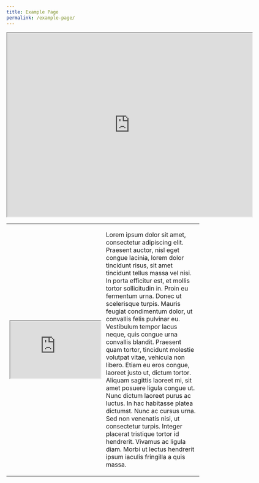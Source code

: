 ```yaml
---
title: Example Page
permalink: /example-page/
---
```

<iframe src="https://www.google.com/maps/d/u/0/embed?mid=14hsgHjAUWx0JlPpawtEjUn3zGaWoG6c&amp;ehbc=2E312F" width="640" height="480"></iframe>

<table width="100%">
<tbody><tr>
<td width="50%" style="text-align:center"><iframe height="auto" width="100%" src="https://player.vimeo.com/video/144952248?h=f60c4e1a56" title="vimeo-player"></iframe></td>
	<td width="auto" style="text-align:left">  

Lorem ipsum dolor sit amet, consectetur adipiscing elit. Praesent auctor, nisl eget congue lacinia, lorem dolor tincidunt risus, sit amet tincidunt tellus massa vel nisi. In porta efficitur est, et mollis tortor sollicitudin in. Proin eu fermentum urna. Donec ut scelerisque turpis. Mauris feugiat condimentum dolor, ut convallis felis pulvinar eu. Vestibulum tempor lacus neque, quis congue urna convallis blandit. Praesent quam tortor, tincidunt molestie volutpat vitae, vehicula non libero. Etiam eu eros congue, laoreet justo ut, dictum tortor. Aliquam sagittis laoreet mi, sit amet posuere ligula congue ut. Nunc dictum laoreet purus ac luctus. In hac habitasse platea dictumst. Nunc ac cursus urna. Sed non venenatis nisi, ut consectetur turpis. Integer placerat tristique tortor id hendrerit. Vivamus ac ligula diam. Morbi ut lectus hendrerit ipsum iaculis fringilla a quis massa.</td></tr></tbody></table>